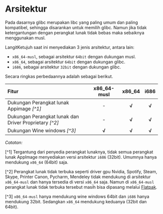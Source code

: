 # Arsitektur

Pada dasarnya glibc merupakan libc yang paling umum dan paling kompatibel, sehingga disarankan untuk memilih glibc. Namun jika tidak ketergantungan dengan perangkat lunak tidak bebas maka sebaiknya menggunakan musl.

LangitKetujuh saat ini menyediakan 3 jenis arsitektur, antara lain:

- `x86_64-musl`, sebagai arsitektur `64bit` dengan dukungan musl.
- `x86_64`, sebagai arsitektur `64bit` dengan dukungan glibc.
- `i686`, sebagai arsitektur `32bit` dengan dukungan glibc.

Secara ringkas perbedaannya adalah sebagai berikut.

| Fitur                                                  | x86_64-musl | x86_64 | i686  |
| :----------------------------------------------------- | :---------: | :----: | :---: |
| Dukungan Perangkat lunak Appimage _[^1]_               |      -      | **√**  | **√** |
| Dukungan Perangkat lunak dan Driver Proprietary _[^2]_ |      -      | **√**  | **√** |
| Dukungan Wine windows _[^3]_                           |    **√**    | **√**  | **√** |

*Catatan:*

[^1] Tergantung dari penyedia perangkat lunaknya, tidak semua perangkat lunak AppImage menyediakan versi arsitektur `i686` (32bit). Umumnya hanya mendukung `x86_64` (64bit) saja.

[^2] Perangkat lunak tidak terbuka seperti driver gpu Nvidia, Spotify, Steam, Skype, Printer Canon, Pycharm, Mendeley tidak mendukung di arsitektur `x86_64-musl` dan hanya tersedia di versi `x86_64` saja. Namun di `x86_64-musl` perangkat lunak tidak terbuka tersebut masih bisa dipasang melalui [Flatpak](../konfigurasi/paket/flatpak.md).

[^3] `x86_64-musl` hanya mendukung wine windows 64bit dan `i686` hanya mendukung 32bit. Sedangkan `x86_64` mendukung keduanya (32bit dan 64bit).
